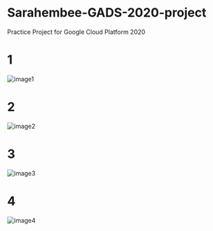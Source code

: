 # Sarahembee-GADS-2020-project
Practice Project for Google Cloud Platform 2020

# 1
![image1](https://res.cloudinary.com/sarahembee/image/upload/v1599851061/ABD8C108-46BD-46A5-A6C7-D8F7B72B9690_rl8rhg.png) 

# 2
![image2](https://res.cloudinary.com/sarahembee/image/upload/v1599851081/7A396AF3-2661-46D9-B02C-1C47A5B827AD_zbtwrv.png) 

# 3
![image3](https://res.cloudinary.com/sarahembee/image/upload/v1599851155/47CBEF3A-4E8F-4483-B102-CFF92F26B792_j9lyn0.png) 

# 4 
![image4](https://res.cloudinary.com/sarahembee/image/upload/v1599851169/D68442D1-9425-4D1F-A4BA-09A50E14D7D2_yrvact.png) 
